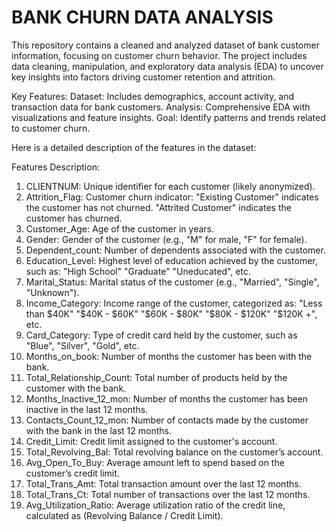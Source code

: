 # BANK CHURN DATA ANALYSIS
This repository contains a cleaned and analyzed dataset of bank customer information, focusing on customer churn behavior. The project includes data cleaning, manipulation, and exploratory data analysis (EDA) to uncover key insights into factors driving customer retention and attrition.

Key Features:
Dataset: Includes demographics, account activity, and transaction data for bank customers.
Analysis: Comprehensive EDA with visualizations and feature insights.
Goal: Identify patterns and trends related to customer churn.

Here is a detailed description of the features in the dataset:

Features Description:
1) CLIENTNUM: Unique identifier for each customer (likely anonymized).
2) Attrition_Flag: Customer churn indicator:
"Existing Customer" indicates the customer has not churned.
"Attrited Customer" indicates the customer has churned.
3) Customer_Age: Age of the customer in years.
4) Gender: Gender of the customer (e.g., "M" for male, "F" for female).
5) Dependent_count: Number of dependents associated with the customer.
6) Education_Level: Highest level of education achieved by the customer, such as:
"High School"
"Graduate"
"Uneducated", etc.
7) Marital_Status: Marital status of the customer (e.g., "Married", "Single", "Unknown").
8) Income_Category: Income range of the customer, categorized as:
"Less than $40K"
"$40K - $60K"
"$60K - $80K"
"$80K - $120K"
"$120K +", etc.
9) Card_Category: Type of credit card held by the customer, such as "Blue", "Silver", "Gold", etc.
10) Months_on_book: Number of months the customer has been with the bank.
11) Total_Relationship_Count: Total number of products held by the customer with the bank.
12) Months_Inactive_12_mon: Number of months the customer has been inactive in the last 12 months.
13) Contacts_Count_12_mon: Number of contacts made by the customer with the bank in the last 12 months.
14) Credit_Limit: Credit limit assigned to the customer's account.
15) Total_Revolving_Bal: Total revolving balance on the customer’s account.
16) Avg_Open_To_Buy: Average amount left to spend based on the customer’s credit limit.
17) Total_Trans_Amt: Total transaction amount over the last 12 months.
18) Total_Trans_Ct: Total number of transactions over the last 12 months.
19) Avg_Utilization_Ratio: Average utilization ratio of the credit line, calculated as (Revolving Balance / Credit Limit).
